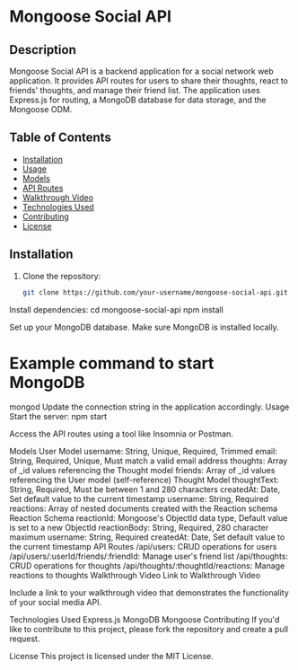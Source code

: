 # Mongoose Social API

## Description

Mongoose Social API is a backend application for a social network web application. It provides API routes for users to share their thoughts, react to friends' thoughts, and manage their friend list. The application uses Express.js for routing, a MongoDB database for data storage, and the Mongoose ODM.

## Table of Contents

- [Installation](#installation)
- [Usage](#usage)
- [Models](#models)
- [API Routes](#api-routes)
- [Walkthrough Video](#walkthrough-video)
- [Technologies Used](#technologies-used)
- [Contributing](#contributing)
- [License](#license)

## Installation

1. Clone the repository:

   ```bash
   git clone https://github.com/your-username/mongoose-social-api.git

Install dependencies:
cd mongoose-social-api
npm install

Set up your MongoDB database. Make sure MongoDB is installed locally.
# Example command to start MongoDB
mongod
Update the connection string in the application accordingly.
Usage
Start the server:
npm start

Access the API routes using a tool like Insomnia or Postman.

Models
User Model
username: String, Unique, Required, Trimmed
email: String, Required, Unique, Must match a valid email address
thoughts: Array of _id values referencing the Thought model
friends: Array of _id values referencing the User model (self-reference)
Thought Model
thoughtText: String, Required, Must be between 1 and 280 characters
createdAt: Date, Set default value to the current timestamp
username: String, Required
reactions: Array of nested documents created with the Reaction schema
Reaction Schema
reactionId: Mongoose's ObjectId data type, Default value is set to a new ObjectId
reactionBody: String, Required, 280 character maximum
username: String, Required
createdAt: Date, Set default value to the current timestamp
API Routes
/api/users: CRUD operations for users
/api/users/:userId/friends/:friendId: Manage user's friend list
/api/thoughts: CRUD operations for thoughts
/api/thoughts/:thoughtId/reactions: Manage reactions to thoughts
Walkthrough Video
Link to Walkthrough Video

Include a link to your walkthrough video that demonstrates the functionality of your social media API.

Technologies Used
Express.js
MongoDB
Mongoose
Contributing
If you'd like to contribute to this project, please fork the repository and create a pull request.

License
This project is licensed under the MIT License.